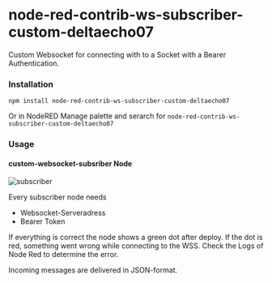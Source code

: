 # node-red-contrib-ws-subscriber-custom-deltaecho07

Custom Websocket for connecting with to a Socket with a Bearer Authentication.

### Installation

```
npm install node-red-contrib-ws-subscriber-custom-deltaecho07
```

Or in NodeRED Manage palette and serarch for `node-red-contrib-ws-subscriber-custom-deltaecho07`

### Usage

#### custom-websocket-subsriber Node

![subscriber](docs/subscriber.png)

Every subscriber node needs

- Websocket-Serveradress
- Bearer Token

If everything is correct the node shows a green dot after deploy. If the dot is red, something went wrong while connecting to the WSS. Check the Logs of Node Red to determine the error.

Incoming messages are delivered in JSON-format.
